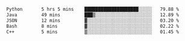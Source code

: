<!--START_SECTION:waka-->

```txt
Python       5 hrs 5 mins    ████████████████████░░░░░   79.88 %
Java         49 mins         ███▒░░░░░░░░░░░░░░░░░░░░░   12.89 %
JSON         12 mins         ▓░░░░░░░░░░░░░░░░░░░░░░░░   03.20 %
Bash         8 mins          ▓░░░░░░░░░░░░░░░░░░░░░░░░   02.22 %
C++          5 mins          ▒░░░░░░░░░░░░░░░░░░░░░░░░   01.45 %
```

<!--END_SECTION:waka-->
